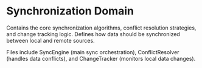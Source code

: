 # Synchronization Domain

Contains the core synchronization algorithms, conflict resolution strategies, and change tracking logic. Defines how data should be synchronized between local and remote sources.

Files include SyncEngine (main sync orchestration), ConflictResolver (handles data conflicts), and ChangeTracker (monitors local data changes).